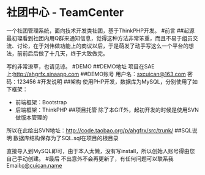 社团中心 - TeamCenter
==========
一个社团管理系统，面向技术开发类社团，基于ThinkPHP开发。
#前言
##起源
最初璨看到社团内用Q群来通知信息，觉得这种方法非常笨重，而且不易于组员交流、讨论，在于刘伟做功能上的商议以后，于是萌发了动手写这么一个平台的想法，前前后后做了十几天，终于大致做完。

写的非常潦草，也请见谅。
#DEMO
##DEMO地址
项目在SAE上:http://ahgrfx.sinaapp.com
##DEMO账号
用户名：sxcuican@163.com
密码：123456
#开发说明
##架构
使用PHP开发，数据库为MySQL，分别使用了如下框架：

* 前端框架：Bootstrap
* 后端框架：ThinkPHP
##项目托管
除了本GIT外，起初开发的时候是使用SVN做版本管理的

所以在此给出SVN地址：http://code.taobao.org/p/ahgfrx/src/trunk/
##SQL说明
数据库结构保存为了SQL.sql在项目的根目录

直接导入到MySQL即可，由于本人太懒，没有写install，所以创始人账号得由您自己手动创建。
#最后
不出意外不会再更新了，有任何问题可以联系我 Email:c@cuican.name
